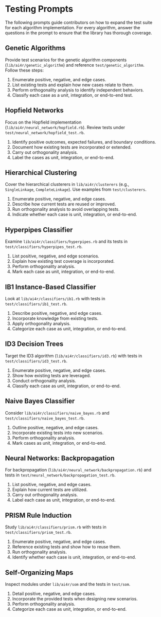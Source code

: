 # Testing Prompts

The following prompts guide contributors on how to expand the test suite for each algorithm implementation. For every algorithm, answer the questions in the prompt to ensure that the library has thorough coverage.

## Genetic Algorithms

Provide test scenarios for the genetic algorithm components (`lib/ai4r/genetic_algorithm`) and reference `test/genetic_algorithm`. Follow these steps:

1. Enumerate positive, negative, and edge cases.
2. List existing tests and explain how new cases relate to them.
3. Perform orthogonality analysis to identify independent behaviors.
4. Classify each case as a unit, integration, or end-to-end test.

## Hopfield Networks

Focus on the Hopfield implementation (`lib/ai4r/neural_network/hopfield.rb`). Review tests under `test/neural_network/hopfield_test.rb`.

1. Identify positive outcomes, expected failures, and boundary conditions.
2. Document how existing tests are incorporated or extended.
3. Carry out orthogonality analysis.
4. Label the cases as unit, integration, or end-to-end.

## Hierarchical Clustering

Cover the hierarchical clusterers in `lib/ai4r/clusterers` (e.g., `SingleLinkage`, `CompleteLinkage`). Use examples from `test/clusterers`.

1. Enumerate positive, negative, and edge cases.
2. Describe how current tests are reused or improved.
3. Run orthogonality analysis to avoid overlapping tests.
4. Indicate whether each case is unit, integration, or end-to-end.

## Hyperpipes Classifier

Examine `lib/ai4r/classifiers/hyperpipes.rb` and its tests in `test/classifiers/hyperpipes_test.rb`.

1. List positive, negative, and edge scenarios.
2. Explain how existing test coverage is incorporated.
3. Perform orthogonality analysis.
4. Mark each case as unit, integration, or end-to-end.

## IB1 Instance-Based Classifier

Look at `lib/ai4r/classifiers/ib1.rb` with tests in `test/classifiers/ib1_test.rb`.

1. Describe positive, negative, and edge cases.
2. Incorporate knowledge from existing tests.
3. Apply orthogonality analysis.
4. Categorize each case as unit, integration, or end-to-end.

## ID3 Decision Trees

Target the ID3 algorithm (`lib/ai4r/classifiers/id3.rb`) with tests in `test/classifiers/id3_test.rb`.

1. Enumerate positive, negative, and edge cases.
2. Show how existing tests are leveraged.
3. Conduct orthogonality analysis.
4. Classify each case as unit, integration, or end-to-end.

## Naive Bayes Classifier

Consider `lib/ai4r/classifiers/naive_bayes.rb` and `test/classifiers/naive_bayes_test.rb`.

1. Outline positive, negative, and edge cases.
2. Incorporate existing tests into new scenarios.
3. Perform orthogonality analysis.
4. Mark cases as unit, integration, or end-to-end.

## Neural Networks: Backpropagation

For backpropagation (`lib/ai4r/neural_network/backpropagation.rb`) and tests in `test/neural_network/backpropagation_test.rb`.

1. List positive, negative, and edge cases.
2. Explain how current tests are utilized.
3. Carry out orthogonality analysis.
4. Label each case as unit, integration, or end-to-end.

## PRISM Rule Induction

Study `lib/ai4r/classifiers/prism.rb` with tests in `test/classifiers/prism_test.rb`.

1. Enumerate positive, negative, and edge cases.
2. Reference existing tests and show how to reuse them.
3. Run orthogonality analysis.
4. Identify whether each case is unit, integration, or end-to-end.

## Self-Organizing Maps

Inspect modules under `lib/ai4r/som` and the tests in `test/som`.

1. Detail positive, negative, and edge cases.
2. Incorporate the provided tests when designing new scenarios.
3. Perform orthogonality analysis.
4. Categorize each case as unit, integration, or end-to-end.
